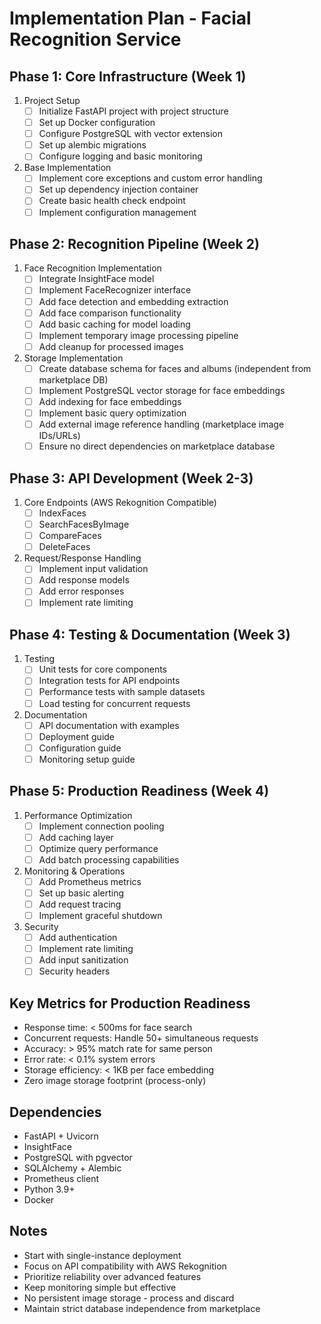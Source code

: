 # Implementation Plan - Facial Recognition Service

## Phase 1: Core Infrastructure (Week 1)
1. Project Setup
   - [  ] Initialize FastAPI project with project structure
   - [  ] Set up Docker configuration
   - [  ] Configure PostgreSQL with vector extension
   - [  ] Set up alembic migrations
   - [  ] Configure logging and basic monitoring

2. Base Implementation
   - [  ] Implement core exceptions and custom error handling
   - [  ] Set up dependency injection container
   - [  ] Create basic health check endpoint
   - [  ] Implement configuration management

## Phase 2: Recognition Pipeline (Week 2)
1. Face Recognition Implementation
   - [  ] Integrate InsightFace model
   - [  ] Implement FaceRecognizer interface
   - [  ] Add face detection and embedding extraction
   - [  ] Add face comparison functionality
   - [  ] Add basic caching for model loading
   - [  ] Implement temporary image processing pipeline
   - [  ] Add cleanup for processed images

2. Storage Implementation
   - [  ] Create database schema for faces and albums (independent from marketplace DB)
   - [  ] Implement PostgreSQL vector storage for face embeddings
   - [  ] Add indexing for face embeddings
   - [  ] Implement basic query optimization
   - [  ] Add external image reference handling (marketplace image IDs/URLs)
   - [  ] Ensure no direct dependencies on marketplace database

## Phase 3: API Development (Week 2-3)
1. Core Endpoints (AWS Rekognition Compatible)
   - [  ] IndexFaces
   - [  ] SearchFacesByImage
   - [  ] CompareFaces
   - [  ] DeleteFaces

2. Request/Response Handling
   - [  ] Implement input validation
   - [  ] Add response models
   - [  ] Add error responses
   - [  ] Implement rate limiting

## Phase 4: Testing & Documentation (Week 3)
1. Testing
   - [  ] Unit tests for core components
   - [  ] Integration tests for API endpoints
   - [  ] Performance tests with sample datasets
   - [  ] Load testing for concurrent requests

2. Documentation
   - [  ] API documentation with examples
   - [  ] Deployment guide
   - [  ] Configuration guide
   - [  ] Monitoring setup guide

## Phase 5: Production Readiness (Week 4)
1. Performance Optimization
   - [  ] Implement connection pooling
   - [  ] Add caching layer
   - [  ] Optimize query performance
   - [  ] Add batch processing capabilities

2. Monitoring & Operations
   - [  ] Add Prometheus metrics
   - [  ] Set up basic alerting
   - [  ] Add request tracing
   - [  ] Implement graceful shutdown

3. Security
   - [  ] Add authentication
   - [  ] Implement rate limiting
   - [  ] Add input sanitization
   - [  ] Security headers

## Key Metrics for Production Readiness
- Response time: < 500ms for face search
- Concurrent requests: Handle 50+ simultaneous requests
- Accuracy: > 95% match rate for same person
- Error rate: < 0.1% system errors
- Storage efficiency: < 1KB per face embedding
- Zero image storage footprint (process-only)

## Dependencies
- FastAPI + Uvicorn
- InsightFace
- PostgreSQL with pgvector
- SQLAlchemy + Alembic
- Prometheus client
- Python 3.9+
- Docker

## Notes
- Start with single-instance deployment
- Focus on API compatibility with AWS Rekognition
- Prioritize reliability over advanced features
- Keep monitoring simple but effective
- No persistent image storage - process and discard
- Maintain strict database independence from marketplace 